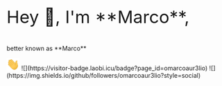 <p style="font-size:40px">Hey 👋, I'm **Marco**,</p>
<p>better known as **Marco**</p> 
<img src="https://raw.githubusercontent.com/ABSphreak/ABSphreak/master/gifs/Hi.gif" width="30">  
![](https://visitor-badge.laobi.icu/badge?page_id=omarcoaur3lio)  ![](https://img.shields.io/github/followers/omarcoaur3lio?style=social)
